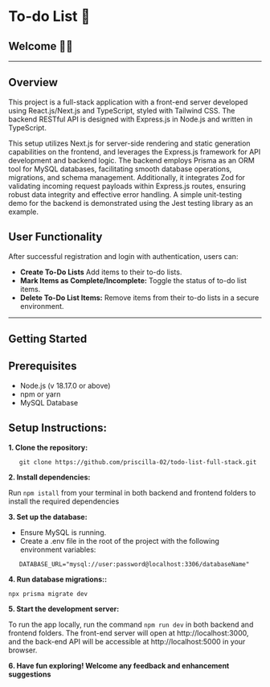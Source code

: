 # To-do List 📝

## Welcome 👋🏻

---

## Overview

This project is a full-stack application with a front-end server developed using React.js/Next.js and TypeScript, styled with Tailwind CSS. The backend RESTful API is designed with Express.js in Node.js and written in TypeScript.

This setup utilizes Next.js for server-side rendering and static generation capabilities on the frontend, and leverages the Express.js framework for API development and backend logic. The backend employs Prisma as an ORM tool for MySQL databases, facilitating smooth database operations, migrations, and schema management. Additionally, it integrates Zod for validating incoming request payloads within Express.js routes, ensuring robust data integrity and effective error handling. A simple unit-testing demo for the backend is demonstrated using the Jest testing library as an example.

## User Functionality

After successful registration and login with authentication, users can:

-   **Create To-Do Lists** Add items to their to-do lists.
-   **Mark Items as Complete/Incomplete:** Toggle the status of to-do list items.
-   **Delete To-Do List Items:** Remove items from their to-do lists in a secure environment.

---

## Getting Started

## Prerequisites

-   Node.js (v 18.17.0 or above)
-   npm or yarn
-   MySQL Database

## Setup Instructions:

**1. Clone the repository:**

```
   git clone https://github.com/priscilla-02/todo-list-full-stack.git
```

**2. Install dependencies:**

Run `npm istall` from your terminal in both backend and frontend folders to install the required dependencies

**3. Set up the database:**

-   Ensure MySQL is running.
-   Create a .env file in the root of the project with the following environment variables:

```
   DATABASE_URL="mysql://user:password@localhost:3306/databaseName"
```

**4. Run database migrations::**

```
npx prisma migrate dev
```

**5. Start the development server:**

To run the app locally, run the command `npm run dev` in both backend and frontend folders.
The front-end server will open at http://localhost:3000, and the back-end API will be accessible at http://localhost:5000 in your browser.

**6. Have fun exploring! Welcome any feedback and enhancement suggestions**
